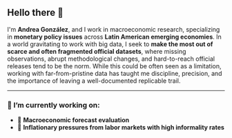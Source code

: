 ## Hello there 👋

I'm **Andrea González**, and I work in macroeconomic research, specializing in **monetary policy issues** across **Latin American emerging economies**. In a world gravitating to work with big data, I seek to **make the most out of scarce and often fragmented official datasets**, where missing observations, abrupt methodological changes, and hard-to-reach official releases tend to be the norm. While this could be often seen as a limitation, working with far-from-pristine data has taught me discipline, precision, and the importance of leaving a well-documented replicable trail. 

---

### 🔭 I’m currently working on:

- 🧮 **Macroeconomic forecast evaluation**  
- 💼 **Inflationary pressures from labor markets with high informality rates**

<!--
**andreagonzgarc/andreagonzgarc** is a ✨ _special_ ✨ repository because its `README.md` (this file) appears on your GitHub profile.
-->
